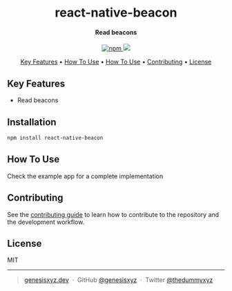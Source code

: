 <h1 align="center">
  react-native-beacon
</h1>

<h4 align="center">Read beacons</h4>

<p align="center">
  <a href="https://badge.fury.io/js/react-native-beacon.svg">
    <img src="https://badge.fury.io/js/react-native-beacon.svg"
         alt="npm">
  </a>
  <a href="https://www.paypal.me/genesisxyz">
    <img src="https://img.shields.io/badge/$-donate-ff69b4.svg?maxAge=2592000&amp;style=flat">
  </a>
</p>

<p align="center">
  <a href="#key-features">Key Features</a> •
  <a href="#installation">How To Use</a> •
  <a href="#how-to-use">How To Use</a> •
  <a href="#contributing">Contributing</a> •
  <a href="#license">License</a>
</p>

## Key Features

- Read beacons

## Installation

```sh
npm install react-native-beacon
```

## How To Use

Check the example app for a complete implementation

## Contributing

See the [contributing guide](CONTRIBUTING.md) to learn how to contribute to the repository and the development workflow.

## License

MIT

---

> [genesisxyz.dev](https://www.genesisxyz.dev) &nbsp;&middot;&nbsp;
> GitHub [@genesisxyz](https://github.com/genesisxyz) &nbsp;&middot;&nbsp;
> Twitter [@thedummyxyz](https://twitter.com/thedummyxyz)
